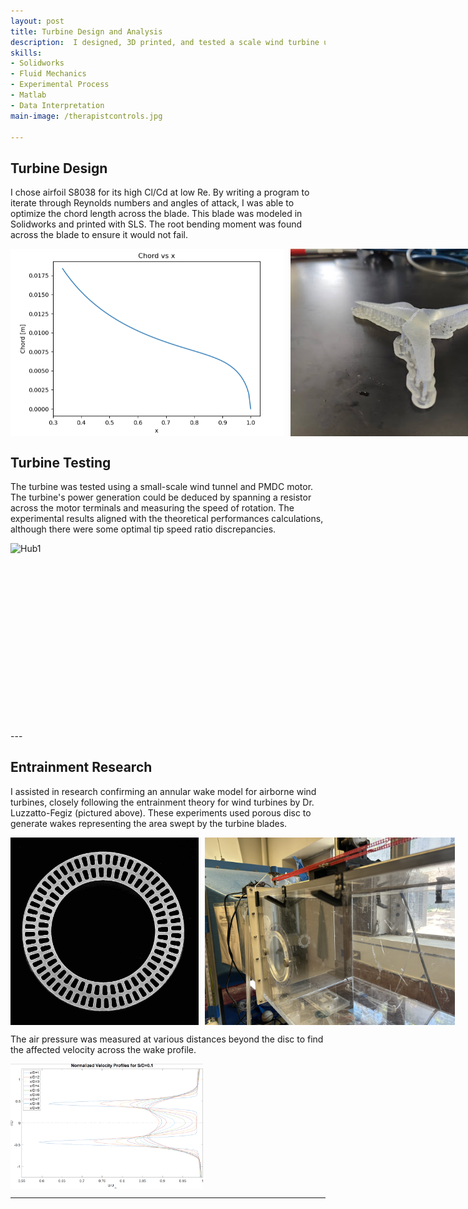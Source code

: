 ```yaml
---
layout: post
title: Turbine Design and Analysis
description:  I designed, 3D printed, and tested a scale wind turbine using XFOIL to test optimal rotor theory. I later experimented on airborne wind turbines by taking wind tunnel wake measurements and validating entrainment theory models.
skills: 
- Solidworks
- Fluid Mechanics
- Experimental Process
- Matlab
- Data Interpretation
main-image: /therapistcontrols.jpg

---
```


## Turbine Design 
I chose airfoil S8038 for its high Cl/Cd at low Re. By writing a program to iterate through Reynolds numbers and angles of attack, I was able to optimize the chord length across the blade. This blade was modeled in Solidworks and printed with SLS. The root bending moment was found across the blade to ensure it would not fail. 

<div style="display: flex; gap: 10px;">
  <img src="/imagesreal/ChordRefinement.png" height="300" alt="Hub1">
  <img src="/imagesreal/printedturbine.jpg" height="300" alt="Hub2">
  <img src="/imagesreal/ForceDistribution.png" height="300" alt="Hub3">
</div>


## Turbine Testing
The turbine was tested using a small-scale wind tunnel and PMDC motor. The turbine's power generation could be deduced by spanning a resistor across the motor terminals and measuring the speed of rotation. The experimental results aligned with the theoretical performances calculations, although there were some optimal tip speed ratio discrepancies. 

<div style="display: flex; gap: 10px;">
  <img src="/imagesreal/TunnelTesting.PNG" height="300" alt="Hub1">
</div>
---

## Entrainment Research
I assisted in research confirming an annular wake model for airborne wind turbines, closely following the entrainment theory for wind turbines by Dr. Luzzatto-Fegiz (pictured above). These experiments used porous disc to generate wakes representing the area swept by the turbine blades. 

<div style="display: flex; gap: 10px;">
  <img src="/imagesreal/Scanned.jpeg" height="300" alt="Hub1">
  <img src="/imagesreal/Stringing.jpg" height="300" alt="Hub2">
</div>

The air pressure was measured at various distances beyond the disc to find the affected velocity across the wake profile. 
<div style="display: flex; gap: 10px;">
  <img src="/imagesreal/AL10v1.png" height="200" alt="Hub1">
</div>

---
